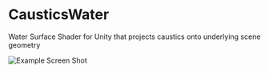 # CausticsWater
Water Surface Shader for Unity that projects caustics onto underlying scene geometry

![Example Screen Shot](blob/main/CausticsWater.jpg?raw=true "Screen Shot")
